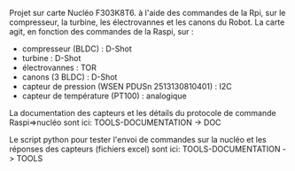 Projet sur carte Nucléo F303K8T6. à l'aide des commandes de la Rpi, sur le compresseur, la turbine, les électrovannes et les canons du Robot.
La carte agit, en fonction des commandes de la Raspi, sur :
  - compresseur (BLDC) : D-Shot
  - turbine : D-Shot
  - électrovannes : TOR
  - canons (3 BLDC) : D-Shot
  - capteur de pression (WSEN PDUSn 2513130810401) : I2C
  - capteur de température (PT100) : analogique

La documentation des capteurs et les détails du protocole de commande Raspi=>nucléo sont ici:
TOOLS-DOCUMENTATION -> DOC

Le script python pour tester l'envoi de commandes sur la nucléo et les réponses des capteurs (fichiers excel) sont ici:
TOOLS-DOCUMENTATION -> TOOLS
